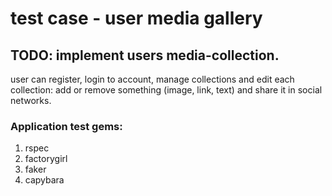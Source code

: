 # test case - user media gallery
## TODO: implement users media-collection.
user can register, login to account, manage collections and edit each collection: add or remove something (image, link, text) and share it in social networks.

### Application test gems:

1. rspec
2. factorygirl
3. faker
4. capybara
